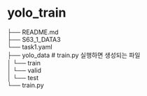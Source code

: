 # yolo_train <br>
├── README.md <br>
├── S63_1_DATA3 <br>
└── task1.yaml <br>
├── yolo_data  # train.py 실행하면 생성되는 파일 <br>
│   └── train <br>
│   └── valid <br>
│   └── test <br>
└── train.py  <br>